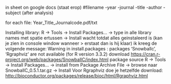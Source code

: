 in sheet on google docs (staat erop)
#filename
-year
-journal
-title
-author
-subject (after analysis)

for each file:
Year_Title_Journalcode.pdf/txt

Installing library:
R -> Tools -> Install Packages... -> type in alle library names met spatie ertussen -> Install
wacht totdat alles geinstaleerd is (kan je zien in console window wanneer > erstaat dan is hij klaar)
ik kreeg de volgende message:
Warning in install.packages :
  packages ‘Snowballc’, ‘Rgraphviz’ are not available (for R version 3.3.2)
download https://cran.r-project.org/web/packages/SnowballC/index.html package source
R -> Tools -> Install Packages... -> install from Package Archive File -> browse naar SnowballC_0.5.1.tar.gz -> Install
Voor Rgraphviz doe je hetzelfde
download: http://bioconductor.org/packages/release/bioc/html/Rgraphviz.html
